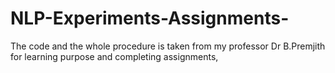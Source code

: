 # NLP-Experiments-Assignments-
The code and the whole procedure is taken from my professor Dr B.Premjith for learning purpose and completing assignments,
